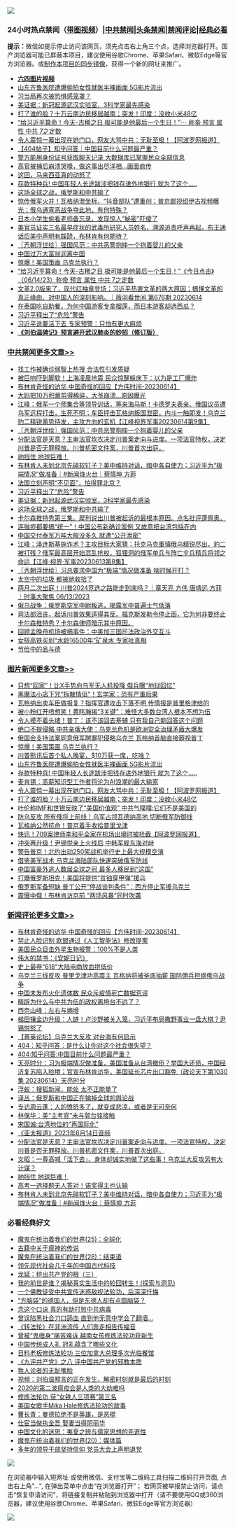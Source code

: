 ![](https://raw.githubusercontent.com/jsvpn/jsproxy/dev/64photo/fqnews-qr.jpg)

<div id="tt">
<h3>24小时热点禁闻（<a href="https://aaa.v2dns.tk/?QAjUl=BgRp5UNKRn&T5Vk=fPVH&Q59Ab=WxGE" target="_blank">带图视频</a>）|<a href="#%E4%B8%AD%E5%85%B1%E7%A6%81%E9%97%BB%E6%9B%B4%E5%A4%9A%E6%96%87%E7%AB%A0">中共禁闻</a>|<a href="#%E5%9B%BE%E7%89%87%E6%96%B0%E9%97%BB%E6%9B%B4%E5%A4%9A%E6%96%87%E7%AB%A0">头条禁闻</a>|<a href="#%E6%96%B0%E9%97%BB%E8%AF%84%E8%AE%BA%E6%9B%B4%E5%A4%9A%E6%96%87%E7%AB%A0">禁闻评论|<a href="#%E5%BF%85%E7%9C%8B%E7%BB%8F%E5%85%B8%E5%A5%BD%E6%96%87">经典必看</a></h3>
<div><b>提示：</b>微信如提示停止访问该网页，须先点击右上角三个点，选择浏览器打开。国产浏览器可能已屏蔽本项目，建议使用谷歌Chrome、苹果Safari、微软Edge等官方浏览器。或<a href="%E5%88%B6%E4%BD%9Cgit%E7%A6%81%E9%97%BB%E9%95%9C%E5%83%8F.md">制作本项目的同步镜像</a>，获得一个新的网址来推广。</div>
<ul>
<li><b><a href="http://d2.v2rss.gq/64.mp4" target="_blank">六四图片视频</a></b></li>
<li><a href="/topimagenews/20230615/1896675.md">山东齐鲁医院遭爆偷拍女性就医半裸画面 5G影片流出</a></li>
<li><a href="/ssgc/20230614/1896592.md">习当局再次被恐惧感笼罩？</a></li>
<li><a href="/cbnews/20230615/1896721.md">美证据：新冠起源武汉实验室，3科学家最先感染</a></li>
<li><a href="/topimagenews/20230614/1896596.md">打了谁的脸？十万云南边民移居越南；突发！印度：没收小米48亿</a></li>
<li><a href="/sohnews/20230614/1896662.md">“给习近平算命！今天-古稀之日 极可能是他最后一个生日！”⋯ 称帝 预言 属性 中共 7之定数</a></li>
<li><a href="/topimagenews/20230614/1896648.md">令人震惊一幕出现在她门口，网友大骂中共：无耻至极！【阿波罗网报道】</a></li>
<li><a href="/baitai/20230614/1896536.md">【404帖子】知乎问答｜中国目前什么问题最严重？</a></li>
<li><a href="/ssgc/20230614/1896553.md">警方能用身份证号获取聊天记录 大数据库已掌握民众全部信息</a></li>
<li><a href="/worldnews/20230615/1896725.md">高官被捕后崩溃哭嚎，做这事出尽洋相…画面疯传</a></li>
<li><a href="/worldnews/20230615/1896724.md">这回，马来西亚真的动怒了</a></li>
<li><a href="/topimagenews/20230615/1896674.md">存款特种兵! 中国年轻人长途跋涉把钱存进外地银行 就为了这个…..</a></li>
<li><a href="/cbnews/20230615/1896720.md">这场全球之战，俄罗斯和中共输了</a></li>
<li><a href="/sohnews/20230615/1896764.md">惊传俄军火并！瓦格纳泄坐标，“抖音部队”遭重创；普京鄙视绍伊古视频曝光；俄乌通宵恶战争夺此地，有何特殊？</a></li>
<li><a href="/cnnews/20230615/1896757.md">日本小学生偷看老师备忘录，发现惊人“秘密”吓傻了</a></li>
<li><a href="/sohnews/20230615/1896737.md">美官员证实三名最早症状的武毒所研究人员姓名，溯源追责呼声再起，布王通话后美中声明有蹊跷，布林肯有何期待？</a></li>
<li><a href="/cbnews/20230615/1896826.md">〖兲朝浮世绘〗强国风范：中共恶警抱摔一个抱着婴儿的父亲</a></li>
<li><a href="/headline/20230614/1896563.md">中国过万大富翁润离中国</a></li>
<li><a href="/topimagenews/20230615/1896791.md">惊爆！美国策画 乌克兰执行？</a></li>
<li><a href="/sohnews/20230615/1896671.md">“给习近平算命！今天-古稀之日 极可能是他最后一个生日！”《今日点击》（06/14/23）称帝 预言 属性 中共 7之定数</a></li>
<li><a href="/sohnews/20230615/1896762.md">文革2.0版来了，现代红袖章登场；习近平热衷文革的两大原因；搞懂文革的真正缘由、对中国人的深刻影响。｜薇羽看世间 第676期 20230614</a></li>
<li><a href="/funmedia/20230615/1896834.md">在泰国吃自助餐，为何中国游客专拿榴莲，而日本游客却选西瓜？</a></li>
<li><a href="/cbnews/20230615/1896722.md">习近平释出了“危险”警告</a></li>
<li><a href="/baitai/20230614/1896644.md">习近平说要活下去 专家预警：只怕有更大麻烦</a></li>
<li><b><a href="/comments/20200207/1272816.md" target="_blank">《刘伯温碑记》预言避开武汉肺炎的妙招（修订版）</a></b></li>
</ul>
</div>

<div class="catlist">
<h3><a href="/cbnews/" target="_blank">中共禁闻</a><span><a href="/cbnews/" target="_blank" rel="nofollow">更多文章>></a></span></h3>
<ul>
<li><a href="/cbnews/20230615/1896924.md" target="_blank">找工作被确诊弱智上热搜 合法性引发质疑</a></li>
<li><a href="/cbnews/20230615/1896893.md" target="_blank">被巨响吓到脚软！上海凌晨地震 民众惊醒躲床下：以为是工厂爆炸</a></li>
<li><a href="/comments/20230615/1896890.md" target="_blank">布林肯奇怪的访华 中国奇怪的回应【方伟时间-20230614】</a></li>
<li><a href="/cbnews/20230615/1896877.md" target="_blank">大妈把10万积蓄剪得稀碎，大爷崩溃…原因曝光</a></li>
<li><a href="/cbnews/20230615/1896875.md" target="_blank">江峰：俄军一个师集合等领导训话，等来海马斯！卡德罗夫表亲、俄国议员遭乌军远程打击，生死不明；车臣抨击瓦格纳叛国泄密，内斗一触即发！乌克兰豹二精锐蓄势待发，主攻方向的玄机【江峰视界军事20230614第9集】</a></li>
<li><a href="/cbnews/20230615/1896826.md" target="_blank">〖兲朝浮世绘〗强国风范：中共恶警抱摔一个抱着婴儿的父亲</a></li>
<li><a href="/comments/20230615/1896773.md" target="_blank">分配法官是天意？主审法官坎农决定川普案走向与进度。一项法官特权，决定川普是否无罪释放。川普机密文件案，川普首次出庭。</a></li>
<li><a href="/comments/20230615/1896771.md" target="_blank">祂挡住 地球巨难！</a></li>
<li><a href="/comments/20230615/1896756.md" target="_blank">布林肯人未到北京先碰软钉子？美中维持对话，暗中各自使力；习近平为“极端情况”做准备｜#新闻烽火台｜蔡慎坤 方菲</a></li>
<li><a href="/cbnews/20230615/1896723.md" target="_blank">法国立刻声明“不见面”，怕得罪北京？</a></li>
<li><a href="/cbnews/20230615/1896722.md" target="_blank">习近平释出了“危险”警告</a></li>
<li><a href="/cbnews/20230615/1896721.md" target="_blank">美证据：新冠起源武汉实验室，3科学家最先感染</a></li>
<li><a href="/cbnews/20230615/1896720.md" target="_blank">这场全球之战，俄罗斯和中共输了</a></li>
<li><a href="/comments/20230614/1896610.md" target="_blank">卡尔森推特秀第三集。犀利说出川普被起诉的最根本原因。点名批评蓬佩奥。</a></li>
<li><a href="/cbnews/20230614/1896541.md" target="_blank">连猴痘都要搞“统一”！中国公布新确诊案例 又故意把台湾包括在内</a></li>
<li><a href="/cbnews/20230614/1896511.md" target="_blank">中国交付泰军万吨大舰没多久 就遭“公开泄密”</a></li>
<li><a href="/cbnews/20230614/1896472.md" target="_blank">江峰：泽连斯基施诈术？主攻目标大家猜；托克马克重镇俄乌精锐尽出，豹二被打残？俄军最高层开始混乱抢权，狐狸洞的俄军单兵与阵亡伞兵精兵将领之命运【江峰·视界·军事20230613第8集】</a></li>
<li><a href="/cbnews/20230614/1896458.md" target="_blank">〖兲朝浮世绘〗习总要求中国为“极端”情况做准备 啥时候开打？</a></li>
<li><a href="/comments/20230614/1896369.md" target="_blank">太空中的垃圾 都被祂收拾了</a></li>
<li><a href="/comments/20230614/1896360.md" target="_blank">两月二次出庭！川普2024竞选之路能走到底吗？｜章天亮 方伟 唐靖远 方菲 ｜时事大聚焦 06/13/2023</a></li>
<li><a href="/cbnews/20230614/1896291.md" target="_blank">俄乌战争：俄罗斯空军中尉叛逃，揭露军中普遍士气低落</a></li>
<li><a href="/comments/20230613/1896240.md" target="_blank">司法部沮丧，起诉川普效果适得其反。福克斯发勒令停止函，它为何非要终止卡尔森推特秀？卡尔森律师暗示其中原因。</a></li>
<li><a href="/cbnews/20230613/1896236.md" target="_blank">回顾孟晚舟机场被捕事件：中美加三国司法政治外交互斗</a></li>
<li><a href="/cbnews/20230613/1896207.md" target="_blank">女搭高铁买到“水龄16500年”矿泉水 专家吐真相</a></li>
<li><a href="/cbnews/20230613/1896090.md" target="_blank">节俭中的品与德</a></li>

</ul>
</div>
<div class="catlist">
<h3><a href="/topimagenews/" target="_blank">图片新闻</a><span><a href="/topimagenews/" target="_blank" rel="nofollow">更多文章>></a></span></h3>
<ul>
<li><a href="/topimagenews/20230615/1896909.md" target="_blank">只想“回家”！比X手势向乌军无人机投降 俄兵曝“地狱回忆”</a></li>
<li><a href="/topimagenews/20230615/1896897.md" target="_blank">黑魔法小店下咒“拆散情侣”！玄学家：恐有严重后果</a></li>
<li><a href="/topimagenews/20230615/1896896.md" target="_blank">瓦格纳出卖车臣做报复？指挥官遭攻击下落不明 传情报是普里格津给的</a></li>
<li><a href="/topimagenews/20230615/1896895.md" target="_blank">被小粉红开喷想笑！黄𬀩瀚揭“3关键”：难怪大多数台湾人根本不想为伍</a></li>
<li><a href="/topimagenews/20230615/1896892.md" target="_blank">令人摸不着头绪！普丁：该不该回去基辅 只有我自己能回答这个问题</a></li>
<li><a href="/topimagenews/20230615/1896876.md" target="_blank">绝口不提侵略 中共亲俄大使：乌克兰危机是欧洲安全治理矛盾大爆发</a></li>
<li><a href="/topimagenews/20230615/1896865.md" target="_blank">俄国会支持法案同意俄军聘罪犯侵略乌克兰 瓦格纳首脑直接藐视普丁</a></li>
<li><a href="/topimagenews/20230615/1896791.md" target="_blank">惊爆！美国策画 乌克兰执行？</a></li>
<li><a href="/topimagenews/20230615/1896775.md" target="_blank">川普聆讯后首个私人晚宴，$10万获一席，吃啥？</a></li>
<li><a href="/topimagenews/20230615/1896675.md" target="_blank">山东齐鲁医院遭爆偷拍女性就医半裸画面 5G影片流出</a></li>
<li><a href="/topimagenews/20230615/1896674.md" target="_blank">存款特种兵! 中国年轻人长途跋涉把钱存进外地银行 就为了这个…..</a></li>
<li><a href="/topimagenews/20230615/1896667.md" target="_blank">麦肯锡：高薪知识型工作者将沦为AI浪潮的最大输家</a></li>
<li><a href="/topimagenews/20230614/1896648.md" target="_blank">令人震惊一幕出现在她门口，网友大骂中共：无耻至极！【阿波罗网报道】</a></li>
<li><a href="/topimagenews/20230614/1896596.md" target="_blank">打了谁的脸？十万云南边民移居越南；突发！印度：没收小米48亿</a></li>
<li><a href="/topimagenews/20230614/1896571.md" target="_blank">叶伦称IMF和世银反映了“美国价值观” 中共气噗噗:它们不是美国的</a></li>
<li><a href="/topimagenews/20230614/1896570.md" target="_blank">防乌反攻 所有俄将上前线！乌军占领瓦德纳高地 切断俄军防御线</a></li>
<li><a href="/topimagenews/20230614/1896519.md" target="_blank">瓦格纳公然抗命！普京着手收拾普里戈津</a></li>
<li><a href="/topimagenews/20230614/1896518.md" target="_blank">快讯！709案律师李和平全家在机场出境时被拦截【阿波罗网报道】</a></li>
<li><a href="/topimagenews/20230614/1896517.md" target="_blank">冲突再升级！尹锡悦亲上火线后 中韩军舰东海对峙</a></li>
<li><a href="/topimagenews/20230614/1896487.md" target="_blank">警告普京！北约出动250架战机举行史上最大规模空演</a></li>
<li><a href="/topimagenews/20230614/1896473.md" target="_blank">借鉴美军战术 乌克兰海陆部队快速突破俄军防线</a></li>
<li><a href="/topimagenews/20230614/1896462.md" target="_blank">中国富豪外逃人数居全球之冠 最多人移民到“这国”</a></li>
<li><a href="/topimagenews/20230614/1896455.md" target="_blank">打爆俄罗斯坦克！美国将提供“贫铀穿甲弹”援乌</a></li>
<li><a href="/topimagenews/20230614/1896454.md" target="_blank">俄罗斯军备短缺 普丁公开“停战谈判条件”：西方停止军援乌克兰</a></li>
<li><a href="/topimagenews/20230614/1896368.md" target="_blank">震慑中俄！布林肯访京前 “两场风暴”同时吹袭</a></li>

</ul>
</div>
<div class="catlist">
<h3><a href="/comments/" target="_blank">新闻评论</a><span><a href="/comments/" target="_blank" rel="nofollow">更多文章>></a></span></h3>
<ul>
<li><a href="/comments/20230615/1896890.md" target="_blank">布林肯奇怪的访华 中国奇怪的回应【方伟时间-20230614】</a></li>
<li><a href="/comments/20230615/1896884.md" target="_blank">禁止人脸识别 欧盟通过《人工智能法》修改提案</a></li>
<li><a href="/comments/20230615/1896873.md" target="_blank">美国民众目击外星生物报警：100%不是人类</a></li>
<li><a href="/comments/20230615/1896872.md" target="_blank">伟大的禁书：《安妮日记》</a></li>
<li><a href="/comments/20230615/1896871.md" target="_blank">史上最卷“618”大陆电商放血拼低价</a></li>
<li><a href="/comments/20230615/1896870.md" target="_blank">乌克兰三线反攻 普里戈津功高震主 瓦格纳将被釜底抽薪 国际佣兵担纲俄乌战争</a></li>
<li><a href="/comments/20230615/1896868.md" target="_blank">中国未发布火化遗体数 民众斥疫情死亡数据荒谬</a></li>
<li><a href="/comments/20230615/1896866.md" target="_blank">精辟为什么与中共为伍的政权离垮台不远了？</a></li>
<li><a href="/comments/20230615/1896855.md" target="_blank">西奈山峰：左右与熵增</a></li>
<li><a href="/comments/20230615/1896854.md" target="_blank">梯田镶金边升级：人链！卢沙野被关入笼，习近平布局撒野事业一盘大棋？尹锡悦怒了</a></li>
<li><a href="/comments/20230615/1896850.md" target="_blank">【菁英论坛】乌克兰大反攻 对台海有何启示</a></li>
<li><a href="/comments/20230615/1896849.md" target="_blank">404：知乎问答：是什么让你对这个社会很失望？</a></li>
<li><a href="/comments/20230615/1896848.md" target="_blank">404:知乎问答:中国目前什么问题最严重？</a></li>
<li><a href="/comments/20230615/1896844.md" target="_blank">天亮时分：习为极端情况做准备，美国准备从台湾撤侨？举国大还债，中国经济复苏陷入险境；官宣布林肯访华，美国延长芯片出口豁免（政论天下第1030集 20230614）天亮时分</a></li>
<li><a href="/comments/20230615/1896815.md" target="_blank">浮蚁：搜狐新闻，能处 太不正能量了</a></li>
<li><a href="/comments/20230615/1896814.md" target="_blank">译丛：俄罗斯和中国正在输掉全球的舆论战</a></li>
<li><a href="/comments/20230615/1896813.md" target="_blank">专访周云蓬：人的愤怒多了，就变成悲凉，或者是无可奈何</a></li>
<li><a href="/comments/20230615/1896812.md" target="_blank">林保华：美“主考官”未与郭台铭接触</a></li>
<li><a href="/comments/20230615/1896811.md" target="_blank">宋国诚:台湾地位的“再国际化”</a></li>
<li><a href="/comments/20230615/1896782.md" target="_blank">《亚太报道》2023年6月14日音频</a></li>
<li><a href="/comments/20230615/1896773.md" target="_blank">分配法官是天意？主审法官坎农决定川普案走向与进度。一项法官特权，决定川普是否无罪释放。川普机密文件案，川普首次出庭。</a></li>
<li><a href="/comments/20230615/1896772.md" target="_blank">文昭：一尊高喊「活下去」、身体却诚实地做了这些事！乌克兰大反攻另有大计谋？</a></li>
<li><a href="/comments/20230615/1896771.md" target="_blank">祂挡住 地球巨难！</a></li>
<li><a href="/comments/20230615/1896770.md" target="_blank">高考一选择题无人答对！诺奖得主也认输</a></li>
<li><a href="/comments/20230615/1896756.md" target="_blank">布林肯人未到北京先碰软钉子？美中维持对话，暗中各自使力；习近平为“极端情况”做准备｜#新闻烽火台｜蔡慎坤 方菲</a></li>

</ul>
</div>

<div class="catlist">
<h3>必看经典好文</h3>
<ul>
<li><a href="/comments/20181017/1014654.md" target="_blank">魔鬼在统治着我们的世界(25)：全球化</a></li>
<li><a href="/ccpdope/20200531/1337409.md" target="_blank">古籍中关于瘟神的传说</a></li>
<li><a href="/comments/20181228/1054609.md" target="_blank">魔鬼在统治着我们的世界(28)：结束语</a></li>
<li><a href="/comments/20220329/1711799.md" target="_blank">领先现代社会几千年的中国古代科技</a></li>
<li><a href="/comments/20200929/1405201.md" target="_blank">龙延：挖出共产党的根（三）</a></li>
<li><a href="/comments/20200715/1359453.md" target="_blank">我的前世是谁？揭秘真实生活中的轮回转生！(探索与洞见)</a></li>
<li><a href="/bannedvideo/20210124/1473946.md" target="_blank">一个佛教徒受中共宣传迷惑敌视法轮功，后深深忏悔</a></li>
<li><a href="/comments/20220129/1685716.md" target="_blank">“方脑袋”的德国人，但是东德人却有点圆脑袋？</a></li>
<li><a href="/comments/20200707/1357090.md" target="_blank">念这个口诀 真的有助打败中共病毒</a></li>
<li><a href="/topimagenews/20200928/1404412.md" target="_blank">曾误陷黑社会刀口舔血 直到他无意中学会了翻墙&#8230;</a></li>
<li><a href="/comments/20210509/1542786.md" target="_blank">《转法轮》在非洲流传 人们奔走相告传福音</a></li>
<li><a href="/comments/20211125/1657403.md" target="_blank">曾被“鬼缠身”痛苦难诉 越南女孩修炼法轮功获新生</a></li>
<li><a href="/bannedvideo/20211002/1631942.md" target="_blank">中国传统成人礼 冠礼蕴含了哪些文化</a></li>
<li><a href="/comments/20200531/1337359.md" target="_blank">日料老板修炼法轮功 三位加拿大总理多次光临餐馆</a></li>
<li><a href="/bookonline/20131116/201047.md" target="_blank">《九评共产党》之八 评中国共产党的邪教本质</a></li>
<li><a href="/comments/20200606/783250.md" target="_blank">牲人论者的无耻嘴脸</a></li>
<li><a href="/comments/20200628/1351782.md" target="_blank">视频：刘伯温预言的正在发生，解密时刻就是最后的时刻</a></li>
<li><a href="/comments/20200712/1359432.md" target="_blank">2020的第二波瘟疫会是人类的大劫难吗</a></li>
<li><a href="/comments/20210720/1514058.md" target="_blank">修炼法轮功 获“女铁人三项赛”第三名</a></li>
<li><a href="/comments/20200114/1258532.md" target="_blank">美国女歌手Mika Hale修炼法轮功的故事</a></li>
<li><a href="/comments/20220727/1763613.md" target="_blank">曹长青：曼德拉绝不是英雄，是恶棍</a></li>
<li><a href="/lifebaike/20161111/612348.md" target="_blank">仕宦当做执金吾 娶妻当得阴丽华</a></li>
<li><a href="/comments/20220819/1773621.md" target="_blank">中国文化的迷思：夷夏之辨与儒家思想的先進性</a></li>
<li><a href="/comments/20180725/976787.md" target="_blank">魔鬼在统治着我们的世界(20)：媒体篇</a></li>
<li><a href="/comments/20210307/1500218.md" target="_blank">多年的领导干部坚持信仰 党员大会上声明退党</a></li>

</ul>
</div>

![](https://raw.githubusercontent.com/jsvpn/jsproxy/dev/64photo/fqnews-qr.jpg)

在浏览器中输入短网址 或使用微信、支付宝等二维码工具扫描二维码打开页面, 点击右上角"...", 在弹出菜单中点击“在浏览器打开”； 若网页被举报禁止访问，请点击“恢复申请访问”，将链接复制并粘贴到浏览器中打开（请不要使用QQ或360浏览器，建议使用谷歌Chrome、苹果Safari、微软Edge等官方浏览器）

![](https://raw.githubusercontent.com/jsvpn/jsproxy/dev/64photo/wx.jpg)